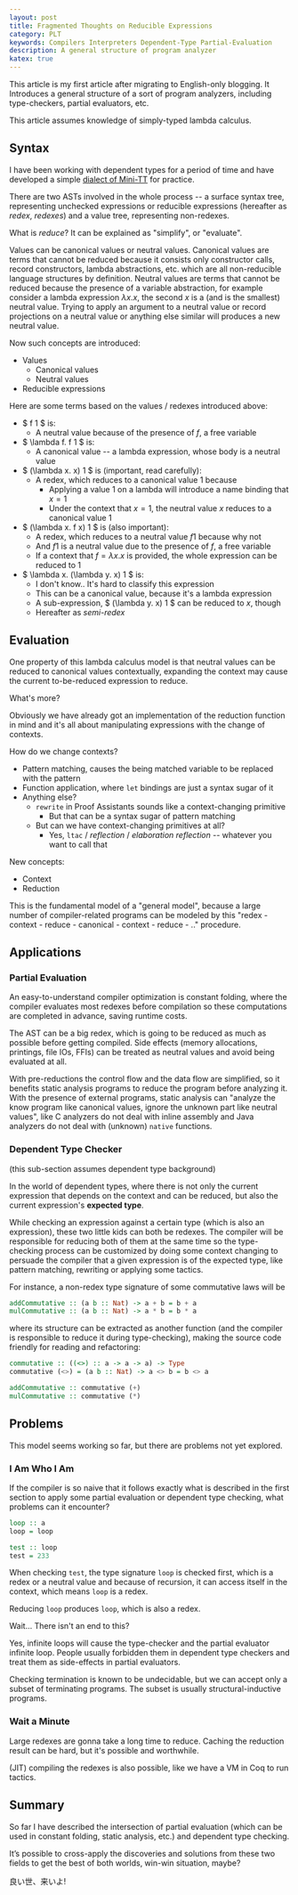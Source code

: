 ```yaml
---
layout: post
title: Fragmented Thoughts on Reducible Expressions
category: PLT
keywords: Compilers Interpreters Dependent-Type Partial-Evaluation
description: A general structure of program analyzer
katex: true
---
```


This article is my first article after migrating to
English-only blogging. It Introduces a general structure of a sort of program analyzers,
including type-checkers, partial evaluators, etc.

This article assumes knowledge of simply-typed lambda calculus.

## Syntax

I have been working with dependent types for a period of time and have developed a
simple [dialect of Mini-TT](https://github.com/owo-lang/minitt-rs) for practice.

There are two ASTs involved in the whole process -- a surface syntax tree, representing
unchecked expressions or reducible expressions (hereafter as *redex*, *redexes*) and a
value tree, representing non-redexes.

What is *reduce*? It can be explained as "simplify", or "evaluate".

Values can be canonical values or neutral values.
Canonical values are terms that cannot be reduced because it
consists only constructor calls, record constructors, lambda abstractions, etc. which are all non-reducible
language structures by definition.
Neutral values are terms that cannot be reduced because
the presence of a variable abstraction, for example consider a lambda expression
$\lambda x. x$, the second $x$ is a (and is the smallest) neutral value.
Trying to apply an argument to a neutral value or record projections on a neutral
value or anything else similar will produces a new neutral value.

Now such concepts are introduced:

+ Values
  + Canonical values
  + Neutral values
+ Reducible expressions

Here are some terms based on the values / redexes introduced above:

+ $ f 1 $ is:
  + A neutral value because of the presence of $f$, a free variable
+ $ \lambda f. f 1 $ is:
  + A canonical value -- a lambda expression, whose body is a neutral value
+ $ (\lambda x. x) 1 $ is (important, read carefully):
  + A redex, which reduces to a canonical value $1$ because
    + Applying a value $1$ on a lambda will introduce a name binding that $x = 1$
    + Under the context that $x = 1$, the neutral value $x$ reduces to a canonical value $1$
+ $ (\lambda x. f x) 1 $ is (also important):
  + A redex, which reduces to a neutral value $f 1$ because why not
  + And $f 1$ is a neutral value due to the presence of $f$, a free variable
  + If a context that $f = \lambda x. x$ is provided, the whole expression can be reduced to $1$
+ $ \lambda x. (\lambda y. x) 1 $ is:
  + I don't know.. It's hard to classify this expression
  + This can be a canonical value, because it's a lambda expression
  + A sub-expression, $ (\lambda y. x) 1 $ can be reduced to $x$, though
  + Hereafter as *semi-redex*

## Evaluation

One property of this lambda calculus model is that neutral values can be reduced
to canonical values contextually, expanding the context may cause the current
to-be-reduced expression to reduce.

What's more?

Obviously we have already got an implementation of the reduction function in mind and it's all
about manipulating expressions with the change of contexts.

How do we change contexts?

+ Pattern matching, causes the being matched variable to be replaced with the pattern
+ Function application, where `let` bindings are just a syntax sugar of it
+ Anything else?
  + `rewrite` in Proof Assistants sounds like a context-changing primitive
    + But that can be a syntax sugar of pattern matching
  + But can we have context-changing primitives at all?
    + Yes, `ltac` / *reflection* / *elaboration reflection* -- whatever you want to call that

New concepts:

+ Context
+ Reduction

This is the fundamental model of a "general model", because a large number of compiler-related
programs can be modeled by this "redex - context - reduce - canonical - context - reduce - .."
procedure.

## Applications

### Partial Evaluation

An easy-to-understand compiler optimization is constant folding, where the compiler evaluates
most redexes before compilation so these computations are completed in advance, saving runtime
costs.

The AST can be a big redex, which is going to be reduced as much as possible before getting compiled.
Side effects (memory allocations, printings, file IOs, FFIs) can be treated as neutral values
and avoid being evaluated at all.

With pre-reductions the control flow and the data flow are simplified, so it benefits static
analysis programs to reduce the program before analyzing it.
With the presence of external programs, static analysis can "analyze the know program like canonical values, ignore the unknown part like neutral values", like C analyzers
do not deal with inline assembly and Java analyzers do not deal with (unknown) `native`
functions.

### Dependent Type Checker

(this sub-section assumes dependent type background)

In the world of dependent types, where there is not only the current expression that depends on
the context and can be reduced, but also the current expression's **expected type**.

While checking an expression against a certain type (which is also an expression), these two
little kids can both be redexes.
The compiler will be responsible for reducing both of them at the same time so the type-checking process can be customized by doing some context changing to persuade the compiler that a given
expression is of the expected type, like pattern matching, rewriting or applying some tactics.

For instance, a non-redex type signature of some commutative laws will be

```haskell
addCommutative :: (a b :: Nat) -> a + b = b + a
mulCommutative :: (a b :: Nat) -> a * b = b * a
```

where its structure can be extracted as another function (and the compiler is responsible to reduce it during type-checking),
making the source code friendly for reading and refactoring:

```haskell
commutative :: ((<>) :: a -> a -> a) -> Type
commutative (<>) = (a b :: Nat) -> a <> b = b <> a

addCommutative :: commutative (+)
mulCommutative :: commutative (*)
```

## Problems

This model seems working so far, but there are problems not yet explored.

### I Am Who I Am

If the compiler is so naive that it follows exactly what is described in the first section to
apply some partial evaluation or dependent type checking, what problems can it encounter?

```haskell
loop :: a
loop = loop

test :: loop
test = 233
```

When checking `test`, the type signature `loop` is checked first, which is a redex or a neutral value and because of recursion, it can access itself in the context, which means `loop` is a redex.

Reducing `loop` produces `loop`, which is also a redex.

Wait... There isn't an end to this?

Yes, infinite loops will cause the type-checker and the partial evaluator infinite loop.
People usually forbidden them in dependent type checkers and treat them as side-effects in partial
evaluators.

Checking termination is known to be undecidable, but we can accept only a subset of terminating
programs. The subset is usually structural-inductive programs.

### Wait a Minute

Large redexes are gonna take a long time to reduce.
Caching the reduction result can be hard, but it's possible and worthwhile.

(JIT) compiling the redexes is also possible, like we have a VM in Coq to run tactics.

## Summary

So far I have described the intersection of partial evaluation (which can be used in constant
folding, static analysis, etc.) and dependent type checking.

It’s possible to cross-apply the discoveries and solutions from these two fields to get
the best of both worlds, win-win situation, maybe?

良い世、来いよ!
